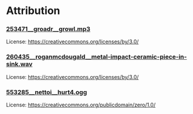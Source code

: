 # Attribution

### [253471\_\_groadr\_\_growl.mp3](https://freesound.org/people/Groadr/sounds/253471/)

License: https://creativecommons.org/licenses/by/3.0/

### [260435\_\_roganmcdougald\_\_metal-impact-ceramic-piece-in-sink.wav](https://freesound.org/people/RoganMcDougald/sounds/260435/)

License: https://creativecommons.org/licenses/by/3.0/

### [553285\_\_nettoi\_\_hurt4.ogg](https://freesound.org/people/nettoi/sounds/553285/)

License: https://creativecommons.org/publicdomain/zero/1.0/
